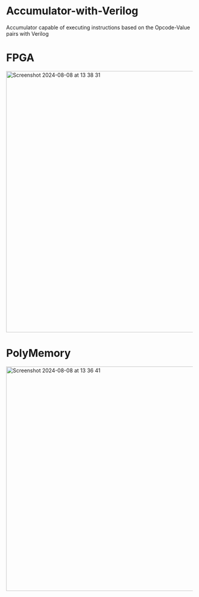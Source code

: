 # Accumulator-with-Verilog
Accumulator capable of executing instructions based on the Opcode-Value pairs with Verilog

# FPGA
<img width="703" alt="Screenshot 2024-08-08 at 13 38 31" src="https://github.com/user-attachments/assets/7ddc7beb-c566-4634-922f-abad104c594d">

# PolyMemory
<img width="604" alt="Screenshot 2024-08-08 at 13 36 41" src="https://github.com/user-attachments/assets/4bc928c1-2e20-46a8-97c9-f08e9d44fbaf">
